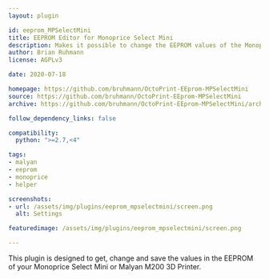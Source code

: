 ```yaml
---
layout: plugin

id: eeprom_MPSelectMini
title: EEPROM Editor for Monoprice Select Mini
description: Makes it possible to change the EEPROM values of the Monoprice Select Mini or Malyan M200 Firmware through OctoPrint
author: Brian Ruhmann
license: AGPLv3

date: 2020-07-18

homepage: https://github.com/bruhmann/OctoPrint-EEprom-MPSelectMini
source: https://github.com/bruhmann/OctoPrint-EEprom-MPSelectMini
archive: https://github.com/bruhmann/OctoPrint-EEprom-MPSelectMini/archive/master.zip

follow_dependency_links: false

compatibility:
  python: ">=2.7,<4"

tags:
- malyan
- eeprom
- monoprice
- helper

screenshots:
- url: /assets/img/plugins/eeprom_mpselectmini/screen.png
  alt: Settings

featuredimage: /assets/img/plugins/eeprom_mpselectmini/screen.png

---
```


This plugin is designed to get, change and save the values in the EEPROM of your Monoprice Select Mini or Malyan M200 3D Printer.
